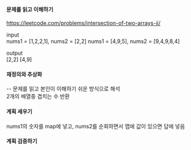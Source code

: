 #### 문제를 읽고 이해하기
https://leetcode.com/problems/intersection-of-two-arrays-ii/

input</br>
nums1 = [1,2,2,1], nums2 = [2,2]
nums1 = [4,9,5], nums2 = [9,4,9,8,4]


output</br>
[2,2]
[4,9]


#### 재정의와 추상화<br>
-- 문제를 읽고 본인이 이해하기 쉬운 방식으로 해석<br>
2개의 배열중 겹치는 수 반환

#### 계획 세우기<br>
nums1의 숫자를 map에 넣고, nums2를 순회하면서 맵에 값이 있으면 답에 넣음

#### 계획 검증하기 
